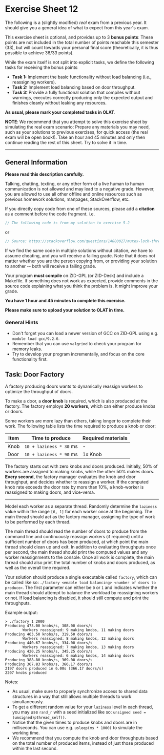 # Exercise Sheet 12

The following is a (slightly modified) _real_ exam from a previous year. It
should give you a general idea of what to expect from this year's exam.

This exercise sheet is optional, and provides up to 3 **bonus points**: These
points are not included in the total number of points reachable this semester
(33), but will count towards your personal final score (theoretically, it is
thus possible to achieve 36/33 points).

While the exam itself is not split into explicit tasks, we define the following
tasks for receiving the bonus points:

- **Task 1:** Implement the basic functionality without load balancing (i.e.,
  reassigning workers).
- **Task 2:** Implement load balancing based on door throughput.
- **Task 3:** Provide a fully functional solution that compiles without
  warnings, executes correctly producing only the expected output and
  finishes cleanly without leaking any resources.

**As usual, please mark your completed tasks in OLAT**.

**NOTE**: We recommend that you attempt to solve this exercise sheet by
simulating the real exam scenario: Prepare any materials you may need, such as
your solutions to previous exercises, for quick access (the real exam will be open
book!). Take an hour and 45 minutes and only then continue reading the rest of this
sheet. Try to solve it in time.

---

## General Information

**Please read this description carefully.**

Talking, chatting, texting, or any other form of a live human to human
communication is not allowed and may lead to a negative grade. However, you are
allowed to use all other offline and online resources such as previous homework
solutions, manpages, StackOverflow, etc.

If you directly copy code from one of these sources, please add a
**citation**
as a comment before the code fragment. i.e.

```C
// The following code is from my solution to exercise 5.2
```

or

```C
// Source: https://stackoverflow.com/questions/14888027/mutex-lock-threads
```

If we find the same code in multiple solutions without citation, we have to
assume cheating, and you will receive a failing grade. Note that it does not
matter whether you are the person copying from, or providing your solution to
another -- both will receive a failing grade.

Your program **must compile** on ZID-GPL (or ZID-Desk) and include a Makefile.
If something does not work as expected, provide comments in the source code
explaining what you think the problem is. It might improve your grade.

**You have 1 hour and 45 minutes to complete this exercise.**

**Please make sure to upload your solution to OLAT in time.**

### General Hints

- Don't forget you can load a newer version of GCC on ZID-GPL using e.g.
  `module load gcc/9.2.0`.
- Remember that you can use `valgrind` to check your program for memory leaks.
- Try to develop your program incrementally, and focus on the core
  functionality first.

## Task: Door Factory

A factory producing doors wants to dynamically reassign workers to optimize the
throughput of doors.

To make a door, a **door knob** is required, which is also produced at the
factory. The factory employs **20 workers**, which can either produce knobs or
doors.

Some workers are more lazy than others, taking longer to complete their work.
The following table lists the time required to produce a knob or door:

| Item | Time to produce         | Required materials |
| ---- | ----------------------- | ------------------ |
| Knob | `10 + laziness * 30` ms | -                  |
| Door | `10 + laziness * 90` ms | 1x Knob            |

The factory starts out with zero knobs and doors produced. Initially, 50% of
workers are assigned to making knobs, while the other 50% makes doors.
**Every second**, the factory manager evaluates the knob and door throughput,
and decides whether to reassign a worker. If the computed knob rate exceeds the
door rate by more than 10%, a knob-worker is reassigned to making doors, and
vice-versa.

---

Model each worker as a separate thread. Randomly determine the `laziness` value
within the range `[0, 1]` for each worker once at the beginning. The main thread
should act as the factory manager, assigning the type of work to be performed by
each thread.

The main thread should read the number of doors to produce from the command line
and continuously reassign workers (if required) until a sufficient number of
doors has been produced, at which point the main thread should clean up and
exit. In addition to evaluating throughputs once per second, the main thread
should print the computed values and any worker reassignments to the console.
Once all work is complete, the main thread should also print the total number of
knobs and doors produced, as well as the overall time required.

Your solution should produce a single executable called `factory`, which can be
called like so: `./factory <enable load balancing> <number of doors to produce>`.
The first parameter can either be `0` or `1` and indicates whether the main
thread should attempt to balance the workload by reassigning workers or not. If
load balancing is disabled, it should still compute and print the throughputs.

Example output:

```
> ./factory 1 2000
Producing 473.00 knobs/s, 308.00 doors/s
        Workers reassigned: 9 making knobs, 11 making doors
Producing 463.50 knobs/s, 319.50 doors/s
        Workers reassigned: 8 making knobs, 12 making doors
Producing 440.67 knobs/s, 334.00 doors/s
        Workers reassigned: 7 making knobs, 13 making doors
Producing 420.25 knobs/s, 345.25 doors/s
        Workers reassigned: 6 making knobs, 14 making doors
Producing 388.80 knobs/s, 369.00 doors/s
Producing 367.83 knobs/s, 366.17 doors/s
2197 doors produced in 6.00s (366.17 doors/s)
2207 knobs produced
```

Notes:

- As usual, make sure to properly synchronize access to shared data structures
  in a way that still allows multiple threads to work simultaneously.
- To get a different random value for your `laziness` level in each thread,
  you may use `rand_r` with a seed initialized like so:
  `unsigned seed = (unsigned)pthread_self()`.
- Notice that the given times to produce knobs and doors are in milliseconds.
  You can use e.g. `usleep(ms * 1000)` to simulate the working time.
- We recommend that you compute the knob and door throughputs based on the
  total number of produced items, instead of just those produced within the
  last second.
